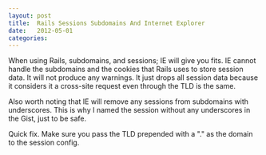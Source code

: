 ```yaml
---
layout: post
title:  Rails Sessions Subdomains And Internet Explorer
date:   2012-05-01
categories:
---
```


When using Rails, subdomains, and sessions; IE will give you fits. IE cannot handle the subdomains and the cookies that Rails uses to store session data. It will not produce any warnings. It just drops all session data because it considers it a cross-site request even through the TLD is the same.

Also worth noting that IE will remove any sessions from subdomains with underscores. This is why I named the session without any underscores in the Gist, just to be safe.

Quick fix. Make sure you pass the TLD prepended with a "." as the domain to the session config.


<script src="https://gist.github.com/2570136.js?file=gistfile1.rb"></script>
